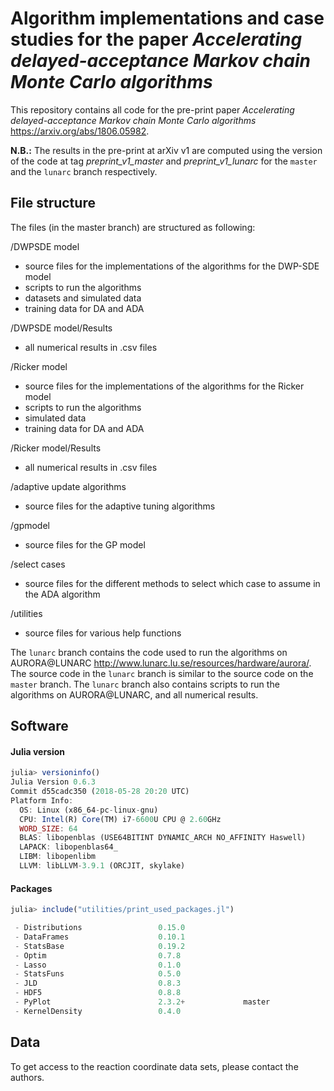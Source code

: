 # Algorithm implementations and case studies for the paper *Accelerating delayed-acceptance Markov chain Monte Carlo algorithms*

This repository contains all code for the pre-print paper *Accelerating delayed-acceptance Markov chain Monte Carlo algorithms* https://arxiv.org/abs/1806.05982.

**N.B.:** The results in the pre-print at arXiv v1 are computed using the version of the code at tag *preprint_v1_master* and *preprint_v1_lunarc* for the `master` and the `lunarc` branch respectively.  


## File structure

The files (in the master branch) are structured as following:

/DWPSDE model
- source files for the implementations of the algorithms for the DWP-SDE model
- scripts to run the algorithms
- datasets and simulated data
- training data for DA and ADA

/DWPSDE model/Results
- all numerical results in .csv files

/Ricker model
- source files for the implementations of the algorithms for the Ricker model
- scripts to run the algorithms
- simulated data
- training data for DA and ADA

/Ricker model/Results
- all numerical results in .csv files

/adaptive update algorithms
- source files for the adaptive tuning algorithms

/gpmodel
- source files for the GP model

/select cases
- source files for the different methods to select which case to assume in the ADA algorithm

/utilities

- source files for various help functions


The `lunarc` branch contains the code used to run the algorithms on AURORA@LUNARC  http://www.lunarc.lu.se/resources/hardware/aurora/. The source code in the `lunarc` branch is similar to the source code on the `master` branch. The `lunarc` branch also contains scripts to run the algorithms on AURORA@LUNARC, and all numerical results.

## Software  

#### Julia version

```julia
julia> versioninfo()
Julia Version 0.6.3
Commit d55cadc350 (2018-05-28 20:20 UTC)
Platform Info:
  OS: Linux (x86_64-pc-linux-gnu)
  CPU: Intel(R) Core(TM) i7-6600U CPU @ 2.60GHz
  WORD_SIZE: 64
  BLAS: libopenblas (USE64BITINT DYNAMIC_ARCH NO_AFFINITY Haswell)
  LAPACK: libopenblas64_
  LIBM: libopenlibm
  LLVM: libLLVM-3.9.1 (ORCJIT, skylake)
```

#### Packages
```julia
julia> include("utilities/print_used_packages.jl")

 - Distributions                 0.15.0
 - DataFrames                    0.10.1
 - StatsBase                     0.19.2
 - Optim                         0.7.8
 - Lasso                         0.1.0
 - StatsFuns                     0.5.0
 - JLD                           0.8.3
 - HDF5                          0.8.8
 - PyPlot                        2.3.2+             master
 - KernelDensity                 0.4.0
```
## Data

To get access to the reaction coordinate data sets, please contact the authors.
